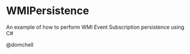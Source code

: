 # WMIPersistence
An example of how to perform WMI Event Subscription persistence using C#

@domchell